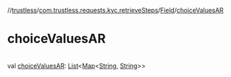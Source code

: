 //[trustless](../../../index.md)/[com.trustless.requests.kyc.retrieveSteps](../index.md)/[Field](index.md)/[choiceValuesAR](choice-values-a-r.md)

# choiceValuesAR

\
val [choiceValuesAR](choice-values-a-r.md): [List](https://kotlinlang.org/api/latest/jvm/stdlib/kotlin.collections/-list/index.html)&lt;[Map](https://kotlinlang.org/api/latest/jvm/stdlib/kotlin.collections/-map/index.html)&lt;[String](https://kotlinlang.org/api/latest/jvm/stdlib/kotlin/-string/index.html), [String](https://kotlinlang.org/api/latest/jvm/stdlib/kotlin/-string/index.html)&gt;&gt;
